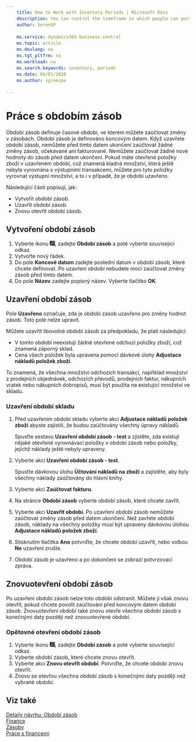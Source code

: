 ```yaml
---
    title: How to Work with Inventory Periods | Microsoft Docs
    description: You can control the timeframe in which people can post post changes to inventory by defining inventory periods.
    author: SorenGP

    ms.service: dynamics365-business-central
    ms.topic: article
    ms.devlang: na
    ms.tgt_pltfrm: na
    ms.workload: na
    ms.search.keywords: inventory, periods
    ms.date: 04/01/2020
    ms.author: sgroespe

---
```

# Práce s obdobím zásob
Období zásob definuje časové období, ve kterém můžete zaúčtovat změny v zásobách. Období zásob je definováno koncovým datem. Když uzavřete období zásob, nemůžete před tímto datem ukončení zaúčtovat žádné změny zásob, očekávané ani fakturované. Nemůžete zaúčtovat žádné nové hodnoty do zásob před datem ukončení. Pokud máte otevřené položky zboží v uzavřeném období, což znamená kladná množství, která ještě nebyla vyrovnána s výstupními transakcemi, můžete pro tyto položky vyrovnat výstupní množství, a to i v případě, že je období uzavřeno.

Následující části popisují, jak:

* Vytvořit období zásob.
* Uzavřít období zásob.
* Znovu otevřít období zásob.

## Vytvoření období zásob
1. Vyberte ikonu ![Žárovky, která otevře funkci Řekněte mi](media/ui-search/search_small.png "Řekněte mi, co chcete dělat"), zadejte **Období zásob** a poté vyberte související odkaz.
2. Vytvořte nový řádek.
3. Do pole **Koncové datum** zadejte poslední datum v období zásob, které chcete definovat. Po uzavření období nebudete moci zaúčtovat změny zásob před tímto datem.
4. Do pole **Název** zadejte popisný název. Vyberte tlačítko **OK**.

## Uzavření období zásob
Pole **Uzavřeno** označuje, zda je období zásob uzavřeno pro změny hodnot zásob. Toto pole nelze upravit.

Můžete uzavřít libovolné období zásob za předpokladu, že platí následující:

* V tomto období neexistují žádné otevřené odchozí položky zboží, což znamená záporný sklad.
* Cena všech položek byla upravena pomocí dávkové úlohy **Adjustace nákladů položek zboží**.

To znamená, že všechna množství odchozích transakcí, například množství z prodejních objednávek, odchozích převodů, prodejních faktur, nákupních vratek nebo nákupních dobropisů, musí být použita na existující množství ve skladu.

### Uzavření období skladu
1. Před uzavřením období skladu vyberte akci **Adjustace nákladů položek zboží** abyste zajistili, že budou zaúčtovány všechny úpravy nákladů.

   Spusťte sestavu **Uzavření období zásob - test** a zjistěte, zda existují nějaké otevřené vyrovnávací položky v období zásob nebo položky, jejichž náklady ještě nebyly upraveny.
2. Vyberte akci **Uzavření období zásob - test**.

   Spusťte dávkovou úlohu **Účtování nákladů na zboží** a zajistěte, aby byly všechny náklady zaúčtovány do hlavní knihy.
3. Vyberte akci **Zaúčtovat fakturu**.
4. Na stránce **Období zásob** vyberte období zásob, které chcete zavřít.
5. Vyberte akci **Uzavřít období**. Po uzavření období zásob nemůžete zaúčtovat změny zásob před datem ukončení. Než zavřete období zásob, náklady na všechny položky musí být upraveny dávkovou úlohou **Adjustace nákladů položek zboží**.
6. Stisknutím tlačítka **Ano** potvrďte, že chcete období uzavřít, nebo volbou **Ne** uzavření zrušte.
7. Období zásob je uzavřeno a po dokončení se zobrazí potvrzovací zpráva.

## Znovuotevření období zásob
Po uzavření období zásob nelze toto období odstranit. Můžete ji však znovu otevřít, pokud chcete povolit zaúčtování před koncovým datem období zásob. Znovuotevření období také znovu otevře všechna období zásob s konečnými daty později než znovuotevřené období.

### Opětovné otevření období zásob
1. Vyberte ikonu ![Žárovky, která otevře funkci Řekněte mi](media/ui-search/search_small.png "Řekněte mi, co chcete dělat"), zadejte **Období zásob** a poté vyberte související odkaz.
2. Vyberte období zásob, které chcete znovu otevřít.
3. Vyberte akci **Znovu otevřít období**. Potvrďte, že chcete období znovu otevřít.
4. Znovu se otevřou všechna období zásob s konečnými daty později než vybrané období.

## Viz také
[Detaily návrhu: Období zásob](design-details-inventory-periods.md)  
[Finance](finance.md)  
[Zásoby](inventory-manage-inventory.md)  
[Práce s financemi](ui-work-product.md)
